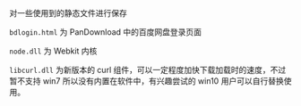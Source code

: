 对一些使用到的静态文件进行保存

`bdlogin.html` 为 PanDownload 中的百度网盘登录页面

`node.dll` 为 Webkit 内核

`libcurl.dll` 为新版本的 curl 组件，可以一定程度加快下载加载时的速度，不过暂不支持 win7 所以没有内置在软件中，有兴趣尝试的 win10 用户可以自行替换使用。
